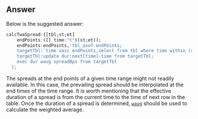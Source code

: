 ## Answer
Below is the suggested answer:

```q
calcTwaSpread:{[tbl;st;et]
    endPoints:([] time:"t"$(st;et));
    endPoints:endPoints,'tbl asof endPoints;
    targetTbl:`time xasc endPoints,select from tbl where time within (st;et);
    targetTbl:update dur:next[time]-time from targetTbl;
    exec dur wavg spreadBps from targetTbl
  };
```

The spreads at the end points of a given time range might not readily available. In this case, the prevailing spread should be interpolated at the end times of the time range. It is worth mentioning that the effective duration of a spread is from the current time to the time of next row in the table. Once the duration of a spread is determined, [``wavg``][wavg] should be used to calculate the weighted average.

[wavg]: https://code.kx.com/q/ref/avg/#wavg
